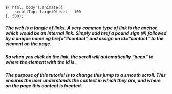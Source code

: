 
```
$('html, body').animate({
    scrollTop: targetOffset - 100
}, 500);
```



##### The web is a tangle of links. A very common type of link is the anchor, which would be an internal link. Simply add href a pound sign (#) followed by a unique name eg href=”#contact” and assign an id=”contact” to the element on the page.

##### So when you click on the link, the scroll will automatically “jump” to where the element with the id is.

##### The purpose of this tutorial is to change this jump to a smooth scroll. This ensures the user understands the context in which they are, and where on the page this content is located.
